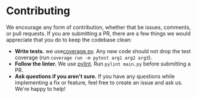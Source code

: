 # Contributing

We encourage any form of contribution, whether that be issues, comments, or pull requests. If you are submitting a PR, there are a few things we would appreciate that you do to keep the codebase clean:

* **Write tests.** we use[coverage.py](https://coverage.readthedocs.io/en/coverage-5.3/). Any new code should not drop the test coverage (run `coverage run -m pytest arg1 arg2 arg3`).
* **Follow the linter.** We use [pylint](https://www.pylint.org/). Run `pylint main.py` before submitting a PR.
* **Ask questions if you aren't sure.** If you have any questions while implementing a fix or feature, feel free to create an issue and ask us. We're happy to help!
